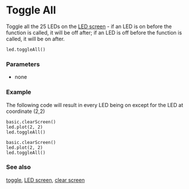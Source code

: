 # Toggle All

Toggle all the 25 LEDs on the [LED screen](/device/screen) - if an LED is on before the function is called, it will be off after; if an LED is off before the function is called, it will be on after.

```sig
led.toggleAll()
```

### Parameters

* none

### Example

The following code will result in every LED being on except for the LED at coordinate (2,2)

```blocks
basic.clearScreen()
led.plot(2, 2)
led.toggleAll()
```

```sim
basic.clearScreen()
led.plot(2, 2)
led.toggleAll()
```

### See also

[toggle](/reference/led/toggle), [LED screen](/device/screen), [clear screen](/reference/basic/clear-screen)